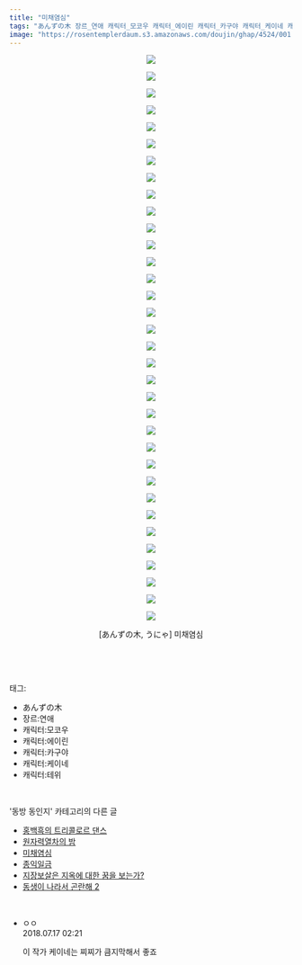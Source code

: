 ```yaml
---
title: "미채염심"
tags: "あんずの木 장르_연애 캐릭터_모코우 캐릭터_에이린 캐릭터_카구야 캐릭터_케이네 캐릭터_테위 うにゃ 동방_동인지"
image: "https://rosentemplerdaum.s3.amazonaws.com/doujin/ghap/4524/001.jpg"
---
```

<div class="article">
<p style="text-align: center; clear: none; float: none;"><img src="{{ site.imgserver10 }}/ghap/4524/001.jpg"/></p>
<p style="text-align: center; clear: none; float: none;"><img src="{{ site.imgserver10 }}/ghap/4524/002.jpg"/></p>
<p style="text-align: center; clear: none; float: none;"><img src="{{ site.imgserver10 }}/ghap/4524/003.jpg"/></p>
<p style="text-align: center; clear: none; float: none;"><img src="{{ site.imgserver10 }}/ghap/4524/004.jpg"/></p>
<p style="text-align: center; clear: none; float: none;"><img src="{{ site.imgserver10 }}/ghap/4524/005.jpg"/></p>
<p style="text-align: center; clear: none; float: none;"><img src="{{ site.imgserver10 }}/ghap/4524/006.jpg"/></p>
<p style="text-align: center; clear: none; float: none;"><img src="{{ site.imgserver10 }}/ghap/4524/007.jpg"/></p>
<p style="text-align: center; clear: none; float: none;"><img src="{{ site.imgserver10 }}/ghap/4524/008.jpg"/></p>
<p style="text-align: center; clear: none; float: none;"><img src="{{ site.imgserver10 }}/ghap/4524/009.jpg"/></p>
<p style="text-align: center; clear: none; float: none;"><img src="{{ site.imgserver10 }}/ghap/4524/010.jpg"/></p>
<p style="text-align: center; clear: none; float: none;"><img src="{{ site.imgserver10 }}/ghap/4524/011.jpg"/></p>
<p style="text-align: center; clear: none; float: none;"><img src="{{ site.imgserver10 }}/ghap/4524/012.jpg"/></p>
<p style="text-align: center; clear: none; float: none;"><img src="{{ site.imgserver10 }}/ghap/4524/013.jpg"/></p>
<p style="text-align: center; clear: none; float: none;"><img src="{{ site.imgserver10 }}/ghap/4524/014.jpg"/></p>
<p style="text-align: center; clear: none; float: none;"><img src="{{ site.imgserver10 }}/ghap/4524/015.jpg"/></p>
<p style="text-align: center; clear: none; float: none;"><img src="{{ site.imgserver10 }}/ghap/4524/016.jpg"/></p>
<p style="text-align: center; clear: none; float: none;"><img src="{{ site.imgserver10 }}/ghap/4524/017.jpg"/></p>
<p style="text-align: center; clear: none; float: none;"><img src="{{ site.imgserver10 }}/ghap/4524/018.jpg"/></p>
<p style="text-align: center; clear: none; float: none;"><img src="{{ site.imgserver10 }}/ghap/4524/019.jpg"/></p>
<p style="text-align: center; clear: none; float: none;"><img src="{{ site.imgserver10 }}/ghap/4524/020.jpg"/></p>
<p style="text-align: center; clear: none; float: none;"><img src="{{ site.imgserver10 }}/ghap/4524/021.jpg"/></p>
<p style="text-align: center; clear: none; float: none;"><img src="{{ site.imgserver10 }}/ghap/4524/022.jpg"/></p>
<p style="text-align: center; clear: none; float: none;"><img src="{{ site.imgserver10 }}/ghap/4524/023.jpg"/></p>
<p style="text-align: center; clear: none; float: none;"><img src="{{ site.imgserver10 }}/ghap/4524/024.jpg"/></p>
<p style="text-align: center; clear: none; float: none;"><img src="{{ site.imgserver10 }}/ghap/4524/025.jpg"/></p>
<p style="text-align: center; clear: none; float: none;"><img src="{{ site.imgserver10 }}/ghap/4524/026.jpg"/></p>
<p style="text-align: center; clear: none; float: none;"><img src="{{ site.imgserver10 }}/ghap/4524/027.jpg"/></p>
<p style="text-align: center; clear: none; float: none;"><img src="{{ site.imgserver10 }}/ghap/4524/028.jpg"/></p>
<p style="text-align: center; clear: none; float: none;"><img src="{{ site.imgserver10 }}/ghap/4524/029.jpg"/></p>
<p style="text-align: center; clear: none; float: none;"><img src="{{ site.imgserver10 }}/ghap/4524/030.jpg"/></p>
<p style="text-align: center; clear: none; float: none;"><img src="{{ site.imgserver10 }}/ghap/4524/031.jpg"/></p>
<p style="text-align: center; clear: none; float: none;"><img src="{{ site.imgserver10 }}/ghap/4524/032.jpg"/></p>
<p style="text-align: center; clear: none; float: none;"><img src="{{ site.imgserver10 }}/ghap/4524/033.jpg"/></p>
<p style="text-align: center; clear: none; float: none;"><img src="{{ site.imgserver10 }}/ghap/4524/034.jpg"/></p>
<p style="text-align: center; clear: none; float: none;">[あんずの木, うにゃ] 미채염심</p>
<p><br/></p>
</div><br/>
<div class="tagTrail">
<p>태그: </p>
<ul>
<li>あんずの木</li>
<li>장르:연애</li>
<li>캐릭터:모코우</li>
<li>캐릭터:에이린</li>
<li>캐릭터:카구야</li>
<li>캐릭터:케이네</li>
<li>캐릭터:테위</li>
</ul>
</div><br/>
<div class="another">
<p>'동방 동인지' 카테고리의 다른 글</p>
<ul>
<li><a href="/ghap_4530">홍백흑의 트리콜로르 댄스</a></li>
<li><a href="/ghap_4528">원자력열차의 밤</a></li>
<li><a href="/ghap_4524">미채염심</a></li>
<li><a href="/ghap_4523">종익일금</a></li>
<li><a href="/ghap_4522">지장보살은 지옥에 대한 꿈을 보는가?</a></li>
<li><a href="/ghap_4521">동생이 나라서 곤란해 2</a></li>
</ul>
</div><br/>
<div class="cb_module cb_fluid">
<div class="cb_wrt cb_profile">
<div class="comment">
<ul>
<li class="cb_thumb_off" id="comment15288275">
<div class="cb_comment_area">
<div class="cb_info_area">
<div class="cb_section">
<span class="cb_nick_name">ㅇㅇ</span>
</div>
<div class="cb_section">
<span class="cb_date">2018.07.17 02:21 </span>
</div>
</div>
<div class="cb_dsc_comment">
<p class="cb_dsc">
											이 작가 케이네는 찌찌가 큼지막해서 좋죠
										</p>
</div>
</div></li>
</ul>
</div>
</div><!-- commentList close -->
</div><br/>
